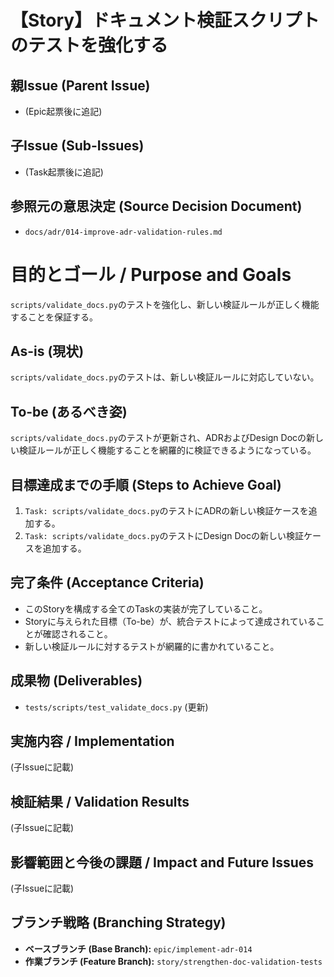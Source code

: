 # 【Story】ドキュメント検証スクリプトのテストを強化する

## 親Issue (Parent Issue)
- (Epic起票後に追記)

## 子Issue (Sub-Issues)
- (Task起票後に追記)

## 参照元の意思決定 (Source Decision Document)
- `docs/adr/014-improve-adr-validation-rules.md`

# 目的とゴール / Purpose and Goals
`scripts/validate_docs.py`のテストを強化し、新しい検証ルールが正しく機能することを保証する。

## As-is (現状)
`scripts/validate_docs.py`のテストは、新しい検証ルールに対応していない。

## To-be (あるべき姿)
`scripts/validate_docs.py`のテストが更新され、ADRおよびDesign Docの新しい検証ルールが正しく機能することを網羅的に検証できるようになっている。

## 目標達成までの手順 (Steps to Achieve Goal)
1. `Task: scripts/validate_docs.py`のテストにADRの新しい検証ケースを追加する。
2. `Task: scripts/validate_docs.py`のテストにDesign Docの新しい検証ケースを追加する。

## 完了条件 (Acceptance Criteria)
- このStoryを構成する全てのTaskの実装が完了していること。
- Storyに与えられた目標（To-be）が、統合テストによって達成されていることが確認されること。
- 新しい検証ルールに対するテストが網羅的に書かれていること。

## 成果物 (Deliverables)
- `tests/scripts/test_validate_docs.py` (更新)

## 実施内容 / Implementation
(子Issueに記載)

## 検証結果 / Validation Results
(子Issueに記載)

## 影響範囲と今後の課題 / Impact and Future Issues
(子Issueに記載)

## ブランチ戦略 (Branching Strategy)
- **ベースブランチ (Base Branch):** `epic/implement-adr-014`
- **作業ブランチ (Feature Branch):** `story/strengthen-doc-validation-tests`

